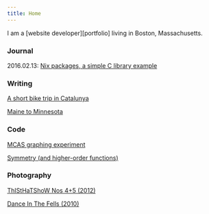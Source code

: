```yaml
---
title: Home
---
```


<p class="intro">
  I am a [website developer][portfolio] living in Boston, Massachusetts.
</p>

### Journal

2016.02.13: [Nix packages, a simple C library example][journ1]

### Writing

[A short bike trip in Catalunya][bike2]

[Maine to Minnesota][bike]

### Code

[MCAS graphing experiment][mcas]

[Symmetry (and higher-order functions)][sym]

### Photography

[ThIStHaTShoW Nos 4+5 (2012)][thisthat45]

[Dance In The Fells (2010)][fells]

[post]:posts/2012-10-31-test-post.html
[sym]:posts/symmetry.html
[mcas]:posts/mcas.html
[fells]:photo/fells.html
[thisthat45]:photo/thisthat45.html
[portfolio]:portfolio.html
[source]:https://github.com/mjhoy/mjhoy.com
[bike]:bike
[bike2]:writings/misc/catalunya.html
[journ1]:journal/2016/02/nix.html
